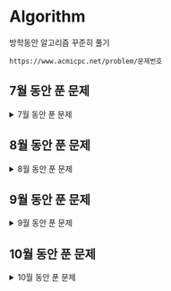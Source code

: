 # Algorithm
방학동안 알고리즘 꾸준히 풀기

`https://www.acmicpc.net/problem/문제번호`

## 7월 동안 푼 문제
<details markdown="1">
<summary> 7월 동안 푼 문제 </summary>

### 20-07-01
  * 어려운 문제는 손이 안간다 .. ㅠㅠ

### 20-07-02
  * 1010번 : 규칙을 이해하면 풀기는 쉬운문제이다 가로로 푸는 방법보다 세로로 푸는 방법이 간단해서 놀랐다
  * 1003번 : 처음에는 dp 풀기도 싫었는데 한번에 풀리니까 재밌다 ㅎㅎ

### 20-07-03
  * 9012번 괄호 : 너무 쉬운문제라서 날짜채우기 사실은 0712에 푼 쉬운문제이다
  * **2164번 카드2** : 쉬운문제인줄 알았는데 풀이보고 다시 한번 풀어봐야겠다 0712에 푼문제

### 20-07-05
  * 9655번 돌 게임: 너무 쉬워서 어이가 없는 문제..; 생각을 잘해야한다는 문제인건가 처음 풀고 뿌듯했는데 그냥 %2만 하면 되는 거였다.......!
  * 2193번 이친수 : 무조건 10으로 시작해야 하며 뒤에가 1일 경우는 0밖에 못온다는 규칙을 파악하고 손으로 풀어보았더니 피보나치수열이었다 그래서 금방 풀 수 있었다! 근데 범위체크 꼭 하자 ...ㅠㅠ

### 20-07-06
  * 2748번 피보나치수2 : 입력값의 최소와 최대를 테스트케이스로 다 넣어보자
  * 14606번 피자 : 문제보자마자 아 어떻게 푸냐 걱정했는데 펜으로 쓱싹 쓰다보니 방법을 찾아냈다 잘 풀릴때마다 dp는 재밌고 안풀리면 재미없다

### 20-07-07
  * 14916번 거스름돈 : 왜 dp인지 모르겠지만 solved.ac에 dp로 되어있으니 풀었다 예전에 풀어본 문제 같아서 답을 최대한 보지 않으려고 노력했다 결국 풀었다..!! 2는 짝수 5는 홀수니까 반복문 안쓰고 조건문으로 풀 수 있었다
  * 14501번 퇴사 : 처음에 이해안됐는데 직접 풀어보니까 이해가 갔다.. dp 대체 어떻게 머리를 쓰는것인가 대단하다 누적이익값과 해결되는 경우 우선 경우를 생각하자!!! Priority로 풀었던 나 반성..; ㅎ

### 20-07-08
  * 8394번 악수 : 도저히 모르겠어서 답을 찾아봤는데 피보나치 수열이었다 .. 예시를 몇번더 만들고서 코딩을 해야겠다 ㅠ
  * 13699번 점화식 : 문제 있는 그대로 풀면되는데 조금 더 빨리 만들겠다고... (그것도 아닌데 ㅋㅋㅋ;;) 어쨋든 괜히 머리써서 시간을 잡아먹었다 ㅠㅠ

### 20-07-09
  * 10828번 스택 : 와 stack 문제 푸는건 쉬운데 시간제한 있어서 너무 화가 났다 ^^ `bw.write` 를 앞으로 많이 사용하자 그리고 **answer+= string누적을 하지 말자 시간이 많이 소요된다**
  * **1699번 제곱수의 합** : 가장 큰 숫자부터 하면 되겠지~ 이랬는데 반례가 있었다 반례찾기 넘 힘들고요 ㅠㅠ 코테보면서 반례찾기 잘 할수 있을련지... 이번 문제는 나중에 또 풀어볼만 한 문제 같다 .. 규칙+ 생각을 잘해야하는 문제 흐그극

### 20-07-10
  * 1920번 수찾기 : 비슷한 문제를 푼 경험이 있어서 통과했다! 통과되기전 숫자 범위 음수를 생각못해서 어쩌지 했다 ...ㅎㅎ Hash의 contain은 빠르다...!
  * 10814번 나이순 정렬 : 객체를 public class 밖에 만드느냐 안에 만드느냐에 따라 코딩 방식이 달라졌다 밖에다 만들면 Comparator 안에다 만들면 Comparable을 쓰는 듯 하다 내가 쓰고 싶었던 것은 안에다 만드는 것이었다 이런 객체 문제를 많이 풀고 싶다 재밌다

### 20-07-11
  * 4949번 균형잡힌세상 : 어떻게 풀지 조금 고민했다 string 한줄을 어떻게 해야하나..ㅎ 근데 한번 풀어본 문제였어서 쉽게 풀렸다 호호...
  * 10845번 큐 : 스택문제를 풀고나니까 너무 쉬웠다 개이덕~~ peekLast()는 처음 봤다

### 20-07-12 (class 2 취득)
  * 10866번 덱 : 큐 풀고나면 너무 쉽다 이클립스라서 더 쉬웠던건가 큐랑 덱은 LinkedList쓰는거 기억하자 addFirst/Last removeFirst/Last 경험하고 간드ㅏ
  * **1654번 랜선자르기** : 너무 너무 어려웠다.. 생각만큼 안됐다.. 이진탐색을 다시한번 느낀다 제출을 11번이나 했다

### 20-07-13
  * 11866번 요세푸스문제 0 : 문제는 크게 어렵지 않은데 반복문을 이상하게 써서 시간이 꽤 걸렸다 그리고 노트북이 느려졌다 ..또르륵 어떡하냐
  * 1874번 스택수열 : 푸는데 한시간 걸렸다.. 등호만 제대로 썼더라면 오래 안걸렸을 문제 ㅎ 나중에 스택을 배열로만 해서 풀어봐야겠다...! 그리고 메인문에서 return 쓰는걸 배웠다

### 20-07-14
  * 1463번 1로 만들기 : 문제를 제대로 이해 안하고 풀다가 아숩게 3번이나 제출했다 문제 푸는건 크게 어렵지 않았다 1699번이랑 비슷했기때문이다

  * **1107번 리모컨** : 아무리 머리를 잡아매도 해결책이 안 떠올라서 답을 찾아서 풀었다 결국엔 머리를 싸맨게 더 시간을 잡아먹었다 나중에 또 한번 풀어봐야할 문제!!!!

### 20-07-15
  * 11399번 ATM : 우선순위큐로 푸니 금방 풀었다 ~ queue 사용할때는 while문을 사용하자 답을 보니 array로도 풀 수있는문제였다..ㅎㅎ;;
  * **2606번 바이러스**: dfs문제이다 실행시간이 짧아서 놀랬다 몰라서 답을 보고 풀었다 꼭 다시 한번 풀어봐야겠다 비슷한문제 푼 기억이 있는데 .. ㅠㅠ dfs 공부도 해야하겠네...

### 20-07-16
  * 1012번 유기농 배추: 카카오 비슷한 문제풀어본적 있어서 풀만했다! x,y좌표를 배열로 저장해서 값 바꾸는것도 배웠다
  * 9095번 1,2,3 더하기 : 문제를 제대로 이해하지 못했다...수를 1개 이상 써야한다걸 연산을 1개 이상해야한다라고 이해했다 ;;;

### 20-07-17
  * 9375번 패션왕 신해빈 : 비슷한걸 프로그래머스로 푼 기억이 있어서 쉽게 풀었다 쿄쿄
  * **2579번 계단 오르기** : dp도 n의 조건에 대해 달라질 수 있다는 걸 알았다 dp2,3,4 조건을 다르게 둬서 하는 법을 배웠다

### 20-07-18 (Total:33)
  * **1931번 회의실 배정** : 처음 접근 방식으로하면 ㅍ풀었으려나..Comparator 객체확인잘하자 ..o1...o2...이걸로 시간 다까먹었다
  * **7662번 이중 우선순위 큐** : TreeMap을 배울수 있었다 PriorityQueue로 해야하나 LinkedList로 해야하나 고민했는데 LinkedList는 시간이 오래걸린다 O(1)을 하기 위해 TreeMap 사용...! TreeMap은 key로 정렬을 한다

### 20-07-19
  * 5430번 AC : LinkedList보다 Deque가 remove 가 빠르다는 것을 알게 됐다 그리고 알고리즘 풀면서 의미없는 숫자는 없다...[x,y] 와 같은 건 while문을에서 if문 isEmpty()를 통해 ,를 넣어주면 안 값만 넣을 수 있다
  * 1260번 DFS와 BFS :한번에 통과라니ㅠㅠㅠㅠ 너무 좋았다 2606번 문제 풀면서 dfs구조를 파악했고 bfs는 내 머릿속으로 해서 풀었는데 맞았다 호올리~

### 20-07-20
  * 5525번 IOIOI : KMP 알고리즘 이해하기 너무 힘들다 이틀에 걸쳐서 이해완료했다
  * 1786번 찾기 : KMP 알고리즘 머릿속에 집어넣고 문제 푸니 풀만하다 ㅎㅎ 그리고 코드를 수정했는데 시간 4배감소 ;;

### 20-07-21
  * 16916번 부분 문자열: KMP 알고리즘 그읏잡 오늘은 KMP 알고리즘 제대로 익혔다
  * 11724번 연결 요소의 개수: DFS로 풀었다 문제를 잘 이해하지못해서 바로통과를 할 수 없었다 정점도 요소로 칭하기 때문이다 그리고 이중 포문 보다 visited로 포문 하나만 만들어도 되는 것도 배웠다

### 20-07-22
  * 1701번 Cubeditor: KMP알고리즘 어우 어려웠다 푸는데 1시간 반은 쓴듯하다 부분문자열이니까 나올 수 있는 문자열 전부를 돌려보는게 문제의 핵심이었다 채점이 느려서 틀렸습니다가 나올까봐 쫄았다...
  * 7576번 토마토 : bfs까지는 어차저차 짰는데 일수 세는 걸 짜는게 힘들었다 결국 찾아서 내 코드에 맞게 넣는데 정답 ㅠㅠ 감격스럽다

### 20-07-23 (class 3 취득)
  * 11726번 2×n 타일링: dp문제라 빨리 풀수 있었다 근데 long형으로 해줬어야했으며 %10007을 dp에다가 넣어줄 때 했어야 했다
  * 10026번 적록색약 : dfs 에 대해 조금씩 익숙해지고 있다 감이 잡힌다

### 20-07-24
  * 1927번 최소 힙: PriorityQueue를 사용해서 빨리 풀 수 있었다
  * 11279번 최대 힙 : TreeMap으로 풀 수 있었다 위에서 배운 자료구조를 사용해 풀어서 뿌듯했다

### 20-07-25
  * 1339번 단어 수학 : 수학적지식이 부족한가보다 ㅠㅠ 헤매다가 결국 찾아서 풀게 되었는데 생각만 잘한다면 엄청 간단한 문제였다 ...또로록
  * 2667번 단지번호붙이기 : 와 카카오 코테랑 비슷한 문제였다 이런 유형의 문제가 많았구나 알고리즘 공부 안한 나를 반성하게 된다

### 20-07-26
  * 11286번 절댓값 힙: 같은 조건 선상에 있는 것을 잘 파악하자! 이걸로 에러가 많이 났다ㅠㅠ
  * **15686번 치킨 배달**: 브루트포스,, 완전탐색 너무 어렵다 bfs를 활용해서 풀 수 있었다 이제 브루트포스를 파야겠다 ..ㅠㅠ

### 20-07-27
  * 7568번 덩치 : 완전 탐색 쉬운문제 나는 더 빠르게 하는 방법이 있을 줄 알았는데 간단히 풀면 되는 것이었다...또록
  * **14500번 테트로미노** : 도형의 모형을 케이스로 나누어 그냥 바로 값을 주는 방법이 있었다 브루트포스...진짜 어렵다...^^ visited를 초기화하기 위해 선행에 True 후행에 False하는 것을 배웠다

### 20-07-28
  * **9019번 DSLR** : 숫자 범위 파악 잘하자 ㅠㅠ bfs에 대해 더 공부해야겠다
  * **11403번 경로찾기** : 잘 풀었다고 생각했었는데 시간초과 됐었다  visited 배열을 새로 만들고 초기화를 해줘서 푸니까 됐다...ㅎ..

### 20-07-29
  * 11047번 동전 0 : 쉬웠다고 한다 할만했다! 진짜 반복문만 잘 쓰면 끝나는 문제..ㅎ
  * 1992번 쿼드트리 : 풀수 있을 거 같은데 계속 간당간당 안되길래 냅뒀는데 집중할 수 있는 공간에서 푸니까 호다닥 풀어버렸다 다른 사람 코드를 안보고 풀어서 더 뿌듯하다

### 20-07-30
  * 1074번 Z : 분할 정복 잘 풀리니까 재밌다 사람이 머리가 상쾌할때 문제를 풀어야 잘 풀어진다
  * 2178번 미로탐색 : bfs 유형이라 빠르게 풀 수 있었다

### 20-07-31
  * 1697번 숨바꼭질 : bfs로 풀어서 바로 풀었다 if문으로 등호만 제대로 줬다면 바로 통과인데 조금 아쉽다
  * **1389번 케빈 베이컨의 6단계 법칙** : 처음으로 플로이드 와샬 알고리즘으로 문제를 풀어보았다 왜 k>i>j 순은지 이해가 안되지만 공식이라 생각하고 문제를 많이 풀어봐야겠다
</details>

## 8월 동안 푼 문제

<details markdown="1">
<summary> 8월 동안 푼 문제 </summary>

### 8월 첫째주 (8/1~8/8)
  * 1780번 종이의 개수 : 이전 분할정복이랑 푸는 방식이 쪼금은 다르다 ..ㅎ  이 방식으로 저번 문제를 풀 수 있었을텐데 저번 방식으로 이 문제를 풀기에는 어려웠다 얘는 다른 사람 코드 안본다고 했다가 너무 시간 오래걸려서 눈물흘린문제.. 이제는 한시간 넘어가면 꼭 답지 볼래...
  * 9205번 맥주 마시면서 걸어가기 : 예전에 풀다가 안풀려서 보류해놨는데 문제를 제대로 이해하고 BFS로 푸니까 금방 풀렸다... 허허 어이엄서 정말.. 나는 왜 문제 이해를 제대로 하기 어려운가 ,,,ㅎ
  * 18870번 좌표 압축 : 입력 받은 arr에서 중복 없애고 정렬한 index를 arr 순서에 맞게 index를 출력해주면 되는 것이었다 이 문제도 처음에 이해안되서 안풀었는데 오늘 보니까 이해됐다..ㅋㅋ TreeMap으로 간단히 풀 수 있는 문제 실행시간이 오래 걸려서 놀랐다
  * 2630번 색종이 만들기 : 종이의 개수와 문제유형이 똑같아서 빠르게 풀 수 있었
  * 11723번 집합 : class 3 다 풀기 위해서 쉬운문제 후딱 풀었다 ^^* so easy!
  * 1620번 나는야 포켓몬 마스터 이다솜 : TreeMap과 array로 빨리 풀 수 있었다 이것도 so  easy,,ㅎ
  * 1541번 잃어버린 괄호 : ArrayList 두개를 사용해서 풀었는데 시간초과 안걸려서 증맬 다행이다 ㅎㅎ

### 8월 둘째주 (8/9~8/15)
  * 1149번 RGB거리 : 쉽게 풀수 있었던 dp! 미리 생각을 해놓고 빨리 풀 수 있었다
  * 1932번 정수삼각형 : 비슷한문제를 푼 기억이 있어서 이것도 초기값만 제대로 줬다면 금방 풀었을 문제이다 ㅎㅎ
  * 11052번 카드 구매하기 : 교육받으면서 짱구돌리면서 어떻게 해야하지 고민했던 문제 시간 초과 날까 걱정했는데 다행히 아니었다
  * 2156번 포도주 시식 : `2579번 계단 오르기` 와 문제 유형이 비슷하다! 이전값과 비교하는 것만 넣었다면 한번에 통과했을 것이다 ㅎ..
  * **11057번 오르막 수** : 부들부들 dp,, 내머리는 바보 원리는 알았는데 어떻게 코드 짜야할지 머리가 안돌아갔다
  * 1946번 신입사원 : 정렬을 안하게 index로 배열을 넣는게 신기했다
  * 10844번 쉬운 계단 수 : 오르막 수를 풀고나니까 쉬웠다!!!!!!

### 8월 셋째주 (8/16~8/22)
  * 6588번 골드바흐의 추측 : 설마 되겠어 했는데 와 되서 입틀막.... 시간을 줄이는 방법은 _print를 딱 한번하는 것이다_ 배열을 무조건 쓰는것보다 들어온 숫자로 바로 처리하려는 생각을 해야겠다!!!
  * 11660번 구간합 구하기 5 : 정말 풀기가 귀찮았다 세문제 정도 건들었는데 다 힘들어서 결국 이문제는 쉽게 풀고 바로 통과해서 다행 ㅠㅠ 이제 골드 5다 얏호
  * 2110번 공유기 설치 : 문제가 이해안돼서 결국 찾아보고 풀었다 하지만 이분탐색 사용하면 금방 풀 수 있었다
  * **1806번 부분합** : 이것도 어떻게 풀어야할지 몰라서 찾아봤지만 그래도 이해가 안되서 너무 힘들었다 이해하는데 걸리는 시간 30분 오류 잡는데 한시간 .. 이게 왜 이분탐색인지 모르겠지만 투포인터 알고리즘에 대해 알게 됐
  * 2003번 수들의 합2 : 1806번을 풀고 나니 쉽게 풀 수 있었다
  * 16172번 나는 친구가 적다 :KMP알고리즘은 꾸준히 공부해야할듯하다 이해하는거 같으면서도 안풀면 잊어먹는다 한번에 통과해서 행복
  * 16570번 앞뒤가 맞는 수열 : 메모리초과 - 틀림 - 출력초과 - 성공 행복했다 생각을 바꾸니까 바로 통과해서 더 행복했다 KMP알고리즘은 진짜 원리만 알면 바로 풀어서 너무 좋다


### 8월 넷째주 (8/23~8/29)
  * 14502번 연구소 : 와 비슷한 문제 코딩시험때 못풀었는데 이제 코테에 나오면 풀 수 있을듯 브루트포스 계속 풀다보니까 유형 파악이 된다
  * 14888번 연산자 끼어넣기 : bfs로 풀어야하는줄 알고 호다다닥 풀었는데 맞아서 행복 그래서 더 빨리 풀 수 있는 방법 찾아보고 이게 내가 하고싶었던건데 ㅠㅠ 하면서 얼른 풀었다 이거랑 비슷한문제 더 풀고 싶다
  * 2468번 안전 영역 : 반례만 고쳐서 채점하니까 바로 통과 크으 재미난다
  * 2589번 보물섬 : bfs할때 visited = true를 안줘서 메모리초과가 났다 브루트포스의 대부분의 문제는 dfs,bfs로 푸는듯하다 문제 이해를 잘 하기 위해서는 문제를 많이 풀어봐야할 것 같다 ㅠㅠ 이 문제도 이해하기 어려워서 질문하기 보고 문제 이해했다
  * 13305번 주유소: 곱셈 결과가 long형태 일때 곱하는 것도 long형으로 해줘야한다
  * 1744번 수묶기 : 정말 포기하고 싶었는데 오기로 했다 문제를 풀때 조건을 확인하고 그 조건을 만족하게끔 문제를 풀어야겠다 그냥 무작정 풀기보다는...^^ㅠ;
  * 11404번 플로이드 : 플로이드 와샬 알고리즘을 알면 너무 쉬운문제..!!
</details>



## 9월 동안 푼 문제
<details markdown="1">
<summary> 9월 동안 푼 문제 </summary>

 * **1753번 최단경로** : 다익스트라 문제 너무 어렵게 풀었다 시간소요가 많이 걸렸다 다익스트라 개념을 알고 있는데도 시간이 오래걸려서 다른 사람이 푼 걸 보고 겨우 해결했다 ㅠㅠ 
 * **9251번 LCS** : dp문제 어떻게 접근해야할지 몰라 풀이법을 보고 해결했다 나중에 꼭 다시 풀어볼 문제
 * 9465번 스티커 : dp문제 40분안에 풀 수 있었다
 * 4963번 섬의개수: 30분만에 풀 수 있었다! silver 2여서 후다닥 풀 수 있었던 문제     

</details>



## 10월 동안 푼 문제

<details markdown="1">
<summary> 10월 동안 푼 문제 </summary>


 * **1916번 최소비용 구하기** : 다익스트라 문제 .. ㅎㅎ 이전에 푼걸 보고 풀었다 나중에 또 다시 풀어봐야겠다..후우
 * **12015번 가장  증가하는 수열2** : 이전에 풀었는데 기록을 안했다...백만인경우 투포인터를 사용해서 풀어야 한다 코드만 볼때 이해가 안된다 나중에 꼭 다시 풀업보기
 * 11053번 : dp로 빠르게 풀 수 있는 문제 2중 포문을 사용해서 문제를 풀었다 1000*999 까지는 시간 초과가 안나나보다
 * **12851번 숨바꼭질2**: 한시간 문제 풀고 30분 오류 찾고 30분 답찾아서 겨우 문제 풀었다 나중에 다시 꼭 풀어볼 문제 
 * **1991번 트리순회**: 문제만 제대로 이해한다면 바로 풀 수 있는 문제... 졸다가 겨우 정신차리고 문제를 풀었다 
 * 12865번 평범한 배낭 : 냅색알고리즘을 알 수 있었다 배열 하나로만 짜는거 신기하드ㅏ...ㅎ
 * 14728번 벼락 치기: 냅색알고리즘-dp일차원으로 풀면 시간초과가 뜰 줄 알았는데 안떴다.. 배열범위 10000 까지는 괜춘한듯 ..ㅎ 

</details>


